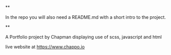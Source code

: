 \*\*

In the repo you will also need a README.md with a short intro to the project.

\*\*

A Portfolio project by Chapman displaying use of scss, javascript and html

live website at https://www.chappo.io
